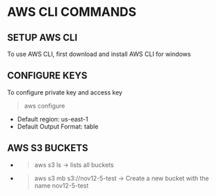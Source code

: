 # AWS CLI COMMANDS

## SETUP AWS CLI
To use AWS CLI, first download and install AWS CLI for windows 

## CONFIGURE KEYS

To configure private key and access key

> aws configure

* Default region: us-east-1
* Default Output Format: table

## AWS S3 BUCKETS

* > aws s3 ls -> lists all buckets
* > aws s3 mb s3://nov12-5-test -> Create a new bucket with the name nov12-5-test
